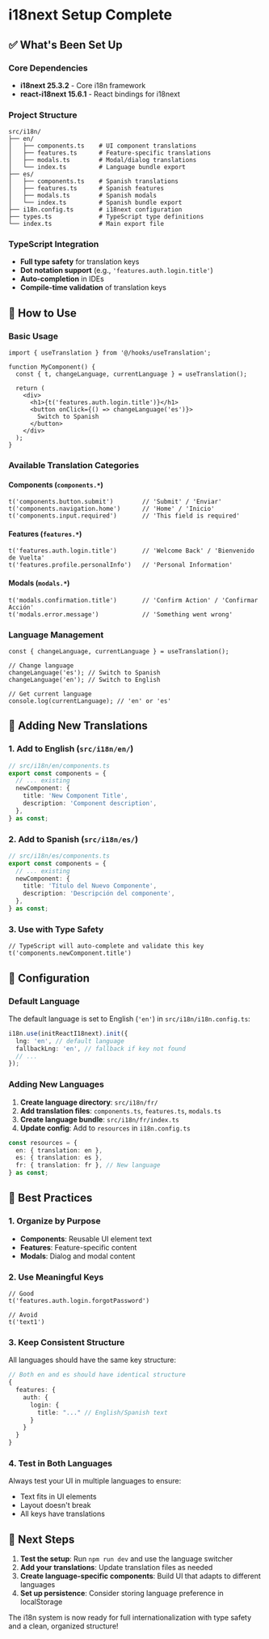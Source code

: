 # i18next Setup Complete

## ✅ What's Been Set Up

### Core Dependencies
- **i18next 25.3.2** - Core i18n framework
- **react-i18next 15.6.1** - React bindings for i18next

### Project Structure

```
src/i18n/
├── en/
│   ├── components.ts    # UI component translations
│   ├── features.ts      # Feature-specific translations
│   ├── modals.ts        # Modal/dialog translations
│   └── index.ts         # Language bundle export
├── es/
│   ├── components.ts    # Spanish translations
│   ├── features.ts      # Spanish features
│   ├── modals.ts        # Spanish modals
│   └── index.ts         # Spanish bundle export
├── i18n.config.ts       # i18next configuration
├── types.ts             # TypeScript type definitions
└── index.ts             # Main export file
```

### TypeScript Integration
- **Full type safety** for translation keys
- **Dot notation support** (e.g., `'features.auth.login.title'`)
- **Auto-completion** in IDEs
- **Compile-time validation** of translation keys

## 🎯 How to Use

### Basic Usage

```tsx
import { useTranslation } from '@/hooks/useTranslation';

function MyComponent() {
  const { t, changeLanguage, currentLanguage } = useTranslation();

  return (
    <div>
      <h1>{t('features.auth.login.title')}</h1>
      <button onClick={() => changeLanguage('es')}>
        Switch to Spanish
      </button>
    </div>
  );
}
```

### Available Translation Categories

#### Components (`components.*`)
```tsx
t('components.button.submit')        // 'Submit' / 'Enviar'
t('components.navigation.home')      // 'Home' / 'Inicio'
t('components.input.required')       // 'This field is required'
```

#### Features (`features.*`)
```tsx
t('features.auth.login.title')       // 'Welcome Back' / 'Bienvenido de Vuelta'
t('features.profile.personalInfo')   // 'Personal Information'
```

#### Modals (`modals.*`)
```tsx
t('modals.confirmation.title')       // 'Confirm Action' / 'Confirmar Acción'
t('modals.error.message')            // 'Something went wrong'
```

### Language Management

```tsx
const { changeLanguage, currentLanguage } = useTranslation();

// Change language
changeLanguage('es'); // Switch to Spanish
changeLanguage('en'); // Switch to English

// Get current language
console.log(currentLanguage); // 'en' or 'es'
```

## 📝 Adding New Translations

### 1. Add to English (`src/i18n/en/`)

```typescript
// src/i18n/en/components.ts
export const components = {
  // ... existing
  newComponent: {
    title: 'New Component Title',
    description: 'Component description',
  },
} as const;
```

### 2. Add to Spanish (`src/i18n/es/`)

```typescript
// src/i18n/es/components.ts
export const components = {
  // ... existing
  newComponent: {
    title: 'Título del Nuevo Componente',
    description: 'Descripción del componente',
  },
} as const;
```

### 3. Use with Type Safety

```tsx
// TypeScript will auto-complete and validate this key
t('components.newComponent.title')
```

## 🔧 Configuration

### Default Language
The default language is set to English (`'en'`) in `src/i18n/i18n.config.ts`:

```typescript
i18n.use(initReactI18next).init({
  lng: 'en', // default language
  fallbackLng: 'en', // fallback if key not found
  // ...
});
```

### Adding New Languages

1. **Create language directory**: `src/i18n/fr/`
2. **Add translation files**: `components.ts`, `features.ts`, `modals.ts`
3. **Create language bundle**: `src/i18n/fr/index.ts`
4. **Update config**: Add to `resources` in `i18n.config.ts`

```typescript
const resources = {
  en: { translation: en },
  es: { translation: es },
  fr: { translation: fr }, // New language
} as const;
```

## 🎨 Best Practices

### 1. Organize by Purpose
- **Components**: Reusable UI element text
- **Features**: Feature-specific content
- **Modals**: Dialog and modal content

### 2. Use Meaningful Keys
```tsx
// Good
t('features.auth.login.forgotPassword')

// Avoid
t('text1')
```

### 3. Keep Consistent Structure
All languages should have the same key structure:

```typescript
// Both en and es should have identical structure
{
  features: {
    auth: {
      login: {
        title: "..." // English/Spanish text
      }
    }
  }
}
```

### 4. Test in Both Languages
Always test your UI in multiple languages to ensure:
- Text fits in UI elements
- Layout doesn't break
- All keys have translations

## 🚀 Next Steps

1. **Test the setup**: Run `npm run dev` and use the language switcher
2. **Add your translations**: Update translation files as needed
3. **Create language-specific components**: Build UI that adapts to different languages
4. **Set up persistence**: Consider storing language preference in localStorage

The i18n system is now ready for full internationalization with type safety and a clean, organized structure!